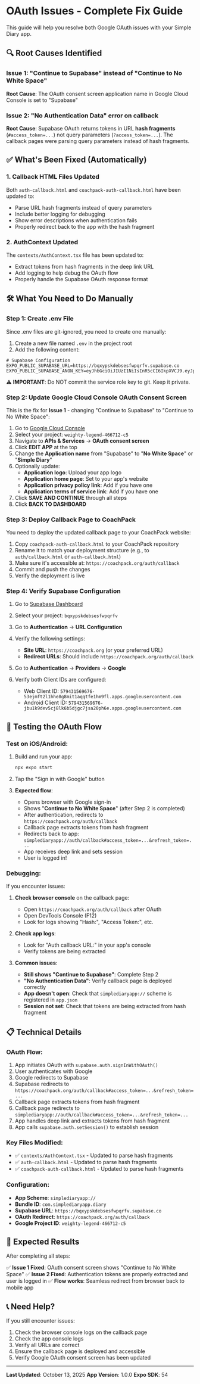 # OAuth Issues - Complete Fix Guide

This guide will help you resolve both Google OAuth issues with your Simple Diary app.

## 🔍 Root Causes Identified

### Issue 1: "Continue to Supabase" instead of "Continue to No White Space"
**Root Cause**: The OAuth consent screen application name in Google Cloud Console is set to "Supabase"

### Issue 2: "No Authentication Data" error on callback
**Root Cause**: Supabase OAuth returns tokens in URL **hash fragments** (`#access_token=...`) not query parameters (`?access_token=...`). The callback pages were parsing query parameters instead of hash fragments.

## ✅ What's Been Fixed (Automatically)

### 1. Callback HTML Files Updated
Both `auth-callback.html` and `coachpack-auth-callback.html` have been updated to:
- Parse URL hash fragments instead of query parameters
- Include better logging for debugging
- Show error descriptions when authentication fails
- Properly redirect back to the app with the hash fragment

### 2. AuthContext Updated
The `contexts/AuthContext.tsx` file has been updated to:
- Extract tokens from hash fragments in the deep link URL
- Add logging to help debug the OAuth flow
- Properly handle the Supabase OAuth response format

## 🛠️ What You Need to Do Manually

### Step 1: Create .env File
Since .env files are git-ignored, you need to create one manually:

1. Create a new file named `.env` in the project root
2. Add the following content:

```env
# Supabase Configuration
EXPO_PUBLIC_SUPABASE_URL=https://bqxypskdebsesfwpqrfv.supabase.co
EXPO_PUBLIC_SUPABASE_ANON_KEY=eyJhbGciOiJIUzI1NiIsInR5cCI6IkpXVCJ9.eyJpc3MiOiJzdXBhYmFzZSIsInJlZiI6ImJxeHlwc2tkZWJzZXNmd3BxcmZ2Iiwicm9sZSI6ImFub24iLCJpYXQiOjE3NTAzNzE0MTksImV4cCI6MjA2NTk0NzQxOX0.xmg8dQFM9i9Dt33XPSOeHvAsA6s68LBdPCZurfz7X08
```

⚠️ **IMPORTANT**: Do NOT commit the service role key to git. Keep it private.

### Step 2: Update Google Cloud Console OAuth Consent Screen

This is the fix for **Issue 1** - changing "Continue to Supabase" to "Continue to No White Space":

1. Go to [Google Cloud Console](https://console.cloud.google.com)
2. Select your project: `weighty-legend-466712-c5`
3. Navigate to **APIs & Services** → **OAuth consent screen**
4. Click **EDIT APP** at the top
5. Change the **Application name** from "Supabase" to "**No White Space**" or "**Simple Diary**"
6. Optionally update:
   - **Application logo**: Upload your app logo
   - **Application home page**: Set to your app's website
   - **Application privacy policy link**: Add if you have one
   - **Application terms of service link**: Add if you have one
7. Click **SAVE AND CONTINUE** through all steps
8. Click **BACK TO DASHBOARD**

### Step 3: Deploy Callback Page to CoachPack

You need to deploy the updated callback page to your CoachPack website:

1. Copy `coachpack-auth-callback.html` to your CoachPack repository
2. Rename it to match your deployment structure (e.g., to `auth/callback.html` or `auth-callback.html`)
3. Make sure it's accessible at: `https://coachpack.org/auth/callback`
4. Commit and push the changes
5. Verify the deployment is live

### Step 4: Verify Supabase Configuration

1. Go to [Supabase Dashboard](https://supabase.com/dashboard)
2. Select your project: `bqxypskdebsesfwpqrfv`
3. Go to **Authentication** → **URL Configuration**
4. Verify the following settings:
   - **Site URL**: `https://coachpack.org` (or your preferred URL)
   - **Redirect URLs**: Should include `https://coachpack.org/auth/callback`

5. Go to **Authentication** → **Providers** → **Google**
6. Verify both Client IDs are configured:
   - Web Client ID: `579431569676-53ejmft2l1hhe8g8mit1aqqtfe1hm9fl.apps.googleusercontent.com`
   - Android Client ID: `579431569676-jbu1k9dev5cj8lk6b5djgc7jsa20ph6e.apps.googleusercontent.com`

## 🧪 Testing the OAuth Flow

### Test on iOS/Android:

1. Build and run your app:
   ```bash
   npx expo start
   ```

2. Tap the "Sign in with Google" button

3. **Expected flow**:
   - Opens browser with Google sign-in
   - Shows "**Continue to No White Space**" (after Step 2 is completed)
   - After authentication, redirects to `https://coachpack.org/auth/callback`
   - Callback page extracts tokens from hash fragment
   - Redirects back to app: `simplediaryapp://auth/callback#access_token=...&refresh_token=...`
   - App receives deep link and sets session
   - User is logged in!

### Debugging:

If you encounter issues:

1. **Check browser console** on the callback page:
   - Open `https://coachpack.org/auth/callback` after OAuth
   - Open DevTools Console (F12)
   - Look for logs showing "Hash:", "Access Token:", etc.

2. **Check app logs**:
   - Look for "Auth callback URL:" in your app's console
   - Verify tokens are being extracted

3. **Common issues**:
   - **Still shows "Continue to Supabase"**: Complete Step 2
   - **"No Authentication Data"**: Verify callback page is deployed correctly
   - **App doesn't open**: Check that `simplediaryapp://` scheme is registered in `app.json`
   - **Session not set**: Check that tokens are being extracted from hash fragment

## 📋 Technical Details

### OAuth Flow:
1. App initiates OAuth with `supabase.auth.signInWithOAuth()`
2. User authenticates with Google
3. Google redirects to Supabase
4. Supabase redirects to `https://coachpack.org/auth/callback#access_token=...&refresh_token=...`
5. Callback page extracts tokens from hash fragment
6. Callback page redirects to `simplediaryapp://auth/callback#access_token=...&refresh_token=...`
7. App handles deep link and extracts tokens from hash fragment
8. App calls `supabase.auth.setSession()` to establish session

### Key Files Modified:
- ✅ `contexts/AuthContext.tsx` - Updated to parse hash fragments
- ✅ `auth-callback.html` - Updated to parse hash fragments
- ✅ `coachpack-auth-callback.html` - Updated to parse hash fragments

### Configuration:
- **App Scheme**: `simplediaryapp://`
- **Bundle ID**: `com.simplediaryapp.diary`
- **Supabase URL**: `https://bqxypskdebsesfwpqrfv.supabase.co`
- **OAuth Redirect**: `https://coachpack.org/auth/callback`
- **Google Project ID**: `weighty-legend-466712-c5`

## 🎉 Expected Results

After completing all steps:

✅ **Issue 1 Fixed**: OAuth consent screen shows "Continue to No White Space"
✅ **Issue 2 Fixed**: Authentication tokens are properly extracted and user is logged in
✅ **Flow works**: Seamless redirect from browser back to mobile app

## 📞 Need Help?

If you still encounter issues:
1. Check the browser console logs on the callback page
2. Check the app console logs
3. Verify all URLs are correct
4. Ensure the callback page is deployed and accessible
5. Verify Google OAuth consent screen has been updated

---

**Last Updated**: October 13, 2025
**App Version**: 1.0.0
**Expo SDK**: 54

